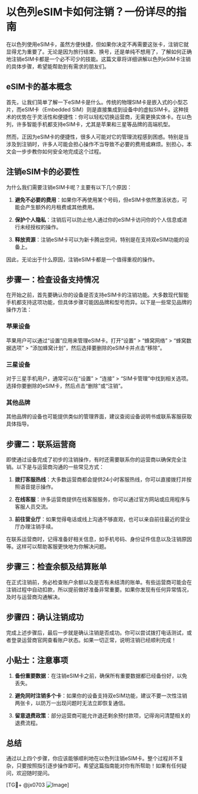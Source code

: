 # 以色列eSIM卡如何注销？一份详尽的指南

在以色列使用eSIM卡，虽然方便快捷，但如果你决定不再需要这张卡，注销它就显得尤为重要了。无论是因为旅行结束、换号，还是单纯不想用了，了解如何正确地注销eSIM卡都是一个必不可少的技能。这篇文章将详细讲解以色列eSIM卡注销的具体步骤，希望能帮助到有需求的朋友们。

## eSIM卡的基本概念

首先，让我们简单了解一下eSIM卡是什么。传统的物理SIM卡是嵌入式的小型芯片，而eSIM卡（Embedded SIM）则是直接集成到设备中的虚拟SIM卡。这种技术的优势在于灵活性和便捷性：你可以轻松切换运营商，无需更换实体卡。在以色列，许多智能手机都支持eSIM卡，尤其是苹果和三星等品牌的高端机型。

然而，正因为eSIM卡的便捷性，很多人可能对它的管理流程感到困惑。特别是当涉及到注销时，许多人可能会担心操作不当导致不必要的费用或麻烦。别担心，本文会一步步教你如何安全地完成这个过程。

## 注销eSIM卡的必要性

为什么我们需要注销eSIM卡呢？主要有以下几个原因：

1. **避免不必要的费用**：如果你不再使用某个号码，但eSIM卡依然激活状态，可能会产生额外的月租费或其他费用。
   
2. **保护个人隐私**：注销后可以防止他人通过你的eSIM卡访问你的个人信息或进行未经授权的操作。

3. **释放资源**：注销eSIM卡可以为新卡腾出空间，特别是在支持双eSIM功能的设备上。

因此，无论出于什么原因，注销eSIM卡都是一个值得重视的操作。

## 步骤一：检查设备支持情况

在开始之前，首先要确认你的设备是否支持eSIM卡的注销功能。大多数现代智能手机都支持这项功能，但具体步骤可能因品牌和型号而异。以下是一些常见品牌的操作方法：

### 苹果设备

苹果用户可以通过“设置”应用来管理eSIM卡。打开“设置” > “蜂窝网络” > “蜂窝数据选项” > “添加蜂窝计划”，然后选择要删除的eSIM卡并点击“移除”。

### 三星设备

对于三星手机用户，通常可以在“设置” > “连接” > “SIM卡管理”中找到相关选项。选择你要删除的eSIM卡，然后点击“删除”或“注销”。

### 其他品牌

其他品牌的设备也可能提供类似的管理界面，建议查阅设备说明书或联系客服获取具体指导。

## 步骤二：联系运营商

即使通过设备完成了初步的注销操作，有时还需要联系你的运营商以确保完全注销。以下是与运营商沟通的一些常见方式：

1. **拨打客服热线**：大多数运营商都会提供24小时客服热线，你可以直接拨打并按照语音提示操作。
   
2. **在线客服**：许多运营商提供在线客服服务，你可以通过官方网站或应用程序与客服人员交流。

3. **前往营业厅**：如果觉得电话或线上沟通不够直观，也可以亲自前往最近的营业厅办理注销手续。

在联系运营商时，记得准备好相关信息，如手机号码、身份证件信息以及注销原因等。这样可以帮助客服更快地为你解决问题。

## 步骤三：检查余额及结算账单

在正式注销前，务必检查账户余额以及是否有未结清的账单。有些运营商可能会在注销过程中自动扣款，所以提前做好准备非常重要。如果你发现有任何异常情况，及时与运营商沟通解决。

## 步骤四：确认注销成功

完成上述步骤后，最后一步就是确认注销是否成功。你可以尝试拨打电话测试，或者登录运营商官网查看账户状态。如果一切正常，说明注销已经顺利完成！

## 小贴士：注意事项

1. **备份重要数据**：在注销eSIM卡之前，确保所有重要数据都已经备份好，以免丢失。
   
2. **避免同时注销多个卡**：如果你的设备支持双eSIM功能，建议不要一次性注销两张卡，以防万一出现问题时无法立即恢复通信。

3. **留意退费政策**：部分运营商可能允许退还剩余预付款项，记得询问清楚相关的退费流程。

## 总结

通过以上四个步骤，你应该能够顺利地在以色列注销eSIM卡。整个过程并不复杂，只要按照指引逐步操作即可。希望这篇指南能对你有所帮助！如果有任何疑问，欢迎随时提问。

[TG💪+ @jx0703 ![Image](https://github.com/user-attachments/assets/dbca1d08-cadb-493c-b0ec-ad6f7a83f270)]